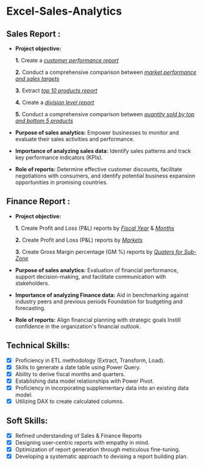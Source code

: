 # Excel-Sales-Analytics

## Sales Report :


- **Project objective:** 

    **1.** Create a _[customer performance report](https://github.com/AnshumanB08/Excel-Sales-Analytics/blob/main/Customer%20Peformance%20Report.pdf)_ 

    **2.** Conduct a comprehensive comparison between _[market performance and sales targets](https://github.com/AnshumanB08/Excel-Sales-Analytics/blob/main/Market%20Peformance%20vs%20Target%20Report.pdf)_

    **3.** Extract _[top 10 products report](https://github.com/AnshumanB08/Excel-Sales-Analytics/blob/main/Top%2010%20Products%20Report.pdf)_

    **4.** Create a _[division level report](https://github.com/AnshumanB08/Excel-Sales-Analytics/blob/main/Division%20Level%20Report.pdf)_

    **5.** Conduct a comprehensive comparison between _[quantity sold by top and bottom 5 products](https://github.com/AnshumanB08/Excel-Sales-Analytics/blob/main/Quantity%20Sold%20by%20Top%20and%20Bottom%205%20Products.pdf)_

- **Purpose of sales analytics:** Empower businesses to monitor and evaluate their sales activities and performance.

- **Importance of analyzing sales data:** Identify sales patterns and track key performance indicators (KPIs).

- **Role of reports:** Determine effective customer discounts, facilitate negotiations with consumers, and identify potential business expansion opportunities in promising countries.


## Finance Report :

- **Project objective:** 

    **1.** Create Profit and Loss (P&L) reports by _[Fiscal Year](https://github.com/AnshumanB08/Excel-Sales-Analytics/blob/main/P%20%26%20L%20Statement%20by%20Fiscal%20Year.pdf)_ & _[Months](https://github.com/AnshumanB08/Excel-Sales-Analytics/blob/main/P%20%26%20L%20Statement%20by%20Months.pdf)_ 

   **2.** Create Profit and Loss (P&L) reports by _[Markets](https://github.com/AnshumanB08/Excel-Sales-Analytics/blob/main/P%20%26%20L%20Statement%20by%20Markets.pdf)_

   **3.** Create Gross Margin percentage (GM %) reports by _[Quaters for Sub-Zone](https://github.com/AnshumanB08/Excel-Sales-Analytics/blob/main/GM%25%20by%20Quaters%20for%20Sub-Zone.pdf)_

- **Purpose of sales analytics:** Evaluation of financial performance, support decision-making, and facilitate communication with stakeholders.

- **Importance of analyzing Finance data:** Aid in benchmarking against industry peers and previous periods Foundation for budgeting and forecasting.

- **Role of reports:** Align financial planning with strategic goals Instill confidence in the organization's financial outlook.


## Technical Skills:
- [x]	Proficiency in ETL methodology (Extract, Transform, Load).
- [x]	Skills to generate a date table using Power Query.
- [x]	Ability to derive fiscal months and quarters.
- [x]	Establishing data model relationships with Power Pivot.
- [x]	Proficiency in incorporating supplementary data into an existing data model.
- [x]	Utilizing DAX to create calculated columns.

## Soft Skills:
- [x]	Refined understanding of Sales & Finance Reports
- [x]	Designing user-centric reports with empathy in mind.
- [x]	Optimization of report generation through meticulous fine-tuning.
- [x]	Developing a systematic approach to devising a report building plan.
